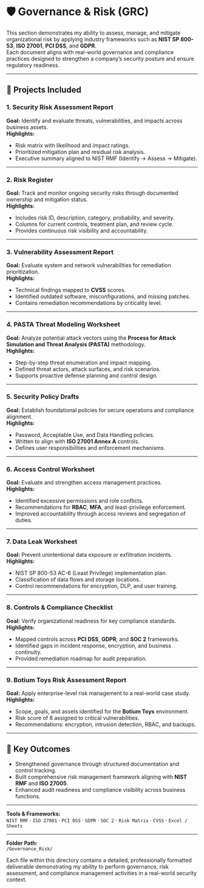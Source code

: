 # 🛡 Governance & Risk (GRC)

This section demonstrates my ability to assess, manage, and mitigate organizational risk by applying industry frameworks such as **NIST SP 800-53**, **ISO 27001**, **PCI DSS**, and **GDPR**.  
Each document aligns with real-world governance and compliance practices designed to strengthen a company’s security posture and ensure regulatory readiness.

---

## 📄 Projects Included

### 1. **Security Risk Assessment Report**
**Goal:** Identify and evaluate threats, vulnerabilities, and impacts across business assets.  
**Highlights:**
- Risk matrix with likelihood and impact ratings.  
- Prioritized mitigation plan and residual risk analysis.  
- Executive summary aligned to NIST RMF (Identify → Assess → Mitigate).  

---

### 2. **Risk Register**
**Goal:** Track and monitor ongoing security risks through documented ownership and mitigation status.  
**Highlights:**
- Includes risk ID, description, category, probability, and severity.  
- Columns for current controls, treatment plan, and review cycle.  
- Provides continuous risk visibility and accountability.  

---

### 3. **Vulnerability Assessment Report**
**Goal:** Evaluate system and network vulnerabilities for remediation prioritization.  
**Highlights:**
- Technical findings mapped to **CVSS** scores.  
- Identified outdated software, misconfigurations, and missing patches.  
- Contains remediation recommendations by criticality level.  

---

### 4. **PASTA Threat Modeling Worksheet**
**Goal:** Analyze potential attack vectors using the **Process for Attack Simulation and Threat Analysis (PASTA)** methodology.  
**Highlights:**
- Step-by-step threat enumeration and impact mapping.  
- Defined threat actors, attack surfaces, and risk scenarios.  
- Supports proactive defense planning and control design.  

---

### 5. **Security Policy Drafts**
**Goal:** Establish foundational policies for secure operations and compliance alignment.  
**Highlights:**
- Password, Acceptable Use, and Data Handling policies.  
- Written to align with **ISO 27001 Annex A** controls.  
- Defines user responsibilities and enforcement mechanisms.  

---

### 6. **Access Control Worksheet**
**Goal:** Evaluate and strengthen access management practices.  
**Highlights:**
- Identified excessive permissions and role conflicts.  
- Recommendations for **RBAC**, **MFA**, and least-privilege enforcement.  
- Improved accountability through access reviews and segregation of duties.  

---

### 7. **Data Leak Worksheet**
**Goal:** Prevent unintentional data exposure or exfiltration incidents.  
**Highlights:**
- NIST SP 800-53 AC-6 (Least Privilege) implementation plan.  
- Classification of data flows and storage locations.  
- Control recommendations for encryption, DLP, and user training.  

---

### 8. **Controls & Compliance Checklist**
**Goal:** Verify organizational readiness for key compliance standards.  
**Highlights:**
- Mapped controls across **PCI DSS**, **GDPR**, and **SOC 2** frameworks.  
- Identified gaps in incident response, encryption, and business continuity.  
- Provided remediation roadmap for audit preparation.  

---

### 9. **Botium Toys Risk Assessment Report**
**Goal:** Apply enterprise-level risk management to a real-world case study.  
**Highlights:**
- Scope, goals, and assets identified for the **Botium Toys** environment.  
- Risk score of 8 assigned to critical vulnerabilities.  
- Recommendations: encryption, intrusion detection, RBAC, and backups.  

---

## 🧭 Key Outcomes
- Strengthened governance through structured documentation and control tracking.  
- Built comprehensive risk management framework aligning with **NIST RMF** and **ISO 27005**.  
- Enhanced audit readiness and compliance visibility across business functions.

---

**Tools & Frameworks:**  
`NIST RMF` · `ISO 27001` · `PCI DSS` · `GDPR` · `SOC 2` · `Risk Matrix` · `CVSS` · `Excel / Sheets`

---

**Folder Path:**  
`/Governance_Risk/`  

Each file within this directory contains a detailed, professionally formatted deliverable demonstrating my ability to perform governance, risk assessment, and compliance management activities in a real-world security context.
